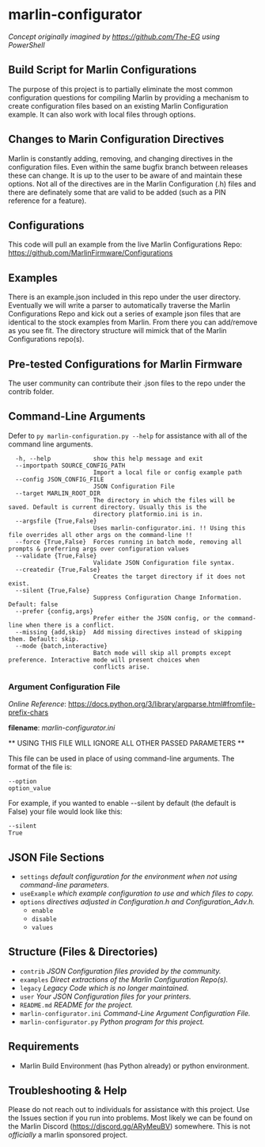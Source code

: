 # marlin-configurator
_Concept originally imagined by https://github.com/The-EG using PowerShell_

## Build Script for Marlin Configurations
The purpose of this project is to partially eliminate the most common configuration questions for compiling Marlin by providing a mechanism to create configuration files based on an existing Marlin Configuration example.  It can also work with local files through options. 
## Changes to Marin Configuration Directives
Marlin is constantly adding, removing, and changing directives in the configuration files. Even within the same bugfix branch between releases these can change. It is up to the user to be aware of and maintain these options. Not all of the directives are in the Marlin Configuration (.h) files and there are definately some that are valid to be added (such as a PIN reference for a feature). 

## Configurations
This code will pull an example from the live Marlin Configurations Repo:
https://github.com/MarlinFirmware/Configurations

## Examples
There is an example.json included in this repo under the user directory. Eventually we will write a parser to automatically traverse the Marlin Configurations Repo and kick out a series of example json files that are identical to the stock examples from Marlin. From there you can add/remove as you see fit. The directory structure will mimick that of the Marlin Configurations repo(s).

## Pre-tested Configurations for Marlin Firmware
The user community can contribute their .json files to the repo under the contrib folder. 

## Command-Line Arguments
Defer to `py marlin-configuration.py --help` for assistance with all of the command line arguments.

```
  -h, --help            show this help message and exit
  --importpath SOURCE_CONFIG_PATH
                        Import a local file or config example path
  --config JSON_CONFIG_FILE
                        JSON Configuration File
  --target MARLIN_ROOT_DIR
                        The directory in which the files will be saved. Default is current directory. Usually this is the      
                        directory platformio.ini is in.
  --argsfile {True,False}
                        Uses marlin-configurator.ini. !! Using this file overrides all other args on the command-line !!       
  --force {True,False}  Forces running in batch mode, removing all prompts & preferring args over configuration values
  --validate {True,False}
                        Validate JSON Configuration file syntax.
  --createdir {True,False}
                        Creates the target directory if it does not exist.
  --silent {True,False}
                        Suppress Configuration Change Information. Default: false
  --prefer {config,args}
                        Prefer either the JSON config, or the command-line when there is a conflict.
  --missing {add,skip}  Add missing directives instead of skipping them. Default: skip.
  --mode {batch,interactive}
                        Batch mode will skip all prompts except preference. Interactive mode will present choices when
                        conflicts arise.
```

### Argument Configuration File
_Online Reference_: https://docs.python.org/3/library/argparse.html#fromfile-prefix-chars

**filename**: _marlin-configurator.ini_

** USING THIS FILE WILL IGNORE ALL OTHER PASSED PARAMETERS **

This file can be used in place of using command-line arguments. The format of the file is:
```
--option
option_value
```

For example, if you wanted to enable --silent by default (the default is False) your file would look like this:
```
--silent
True
```

## JSON File Sections
- `settings` _default configuration for the environment when not using command-line parameters._
- `useExample` _which example configuration to use and which files to copy._
- `options` _directives adjusted in Configuration.h and Configuration_Adv.h._
   - `enable`
   - `disable`
   - `values`

## Structure (Files & Directories)
- `contrib` _JSON Configuration files provided by the community._
- `examples` _Direct extractions of the Marlin Configuration Repo(s)._
- `legacy` _Legacy Code which is no longer maintained._
- `user` _Your JSON Configuration files for your printers._
- `README.md` _README for the project._
- `marlin-configurator.ini` _Command-Line Argument Configuration File._
- `marlin-configurator.py` _Python program for this project._

## Requirements
- Marlin Build Environment (has Python already) or python environment.

## Troubleshooting & Help
Please do not reach out to individuals for assistance with this project. Use the Issues section if you run into problems. Most likely we can be found on the Marlin Discord (https://discord.gg/ARyMeuBV) somewhere. This is not _officially_ a marlin sponsored project.
